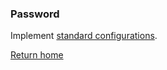 ### Password
Implement [standard configurations](../../base.md#the-following-properties-are-managed-in-the-components).

[Return home](../../index.md)
